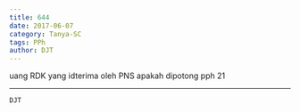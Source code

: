 ```yaml
---
title: 644
date: 2017-06-07
category: Tanya-SC
tags: PPh
author: DJT
---
```


uang RDK yang idterima oleh PNS apakah dipotong pph 21

---



`DJT`
